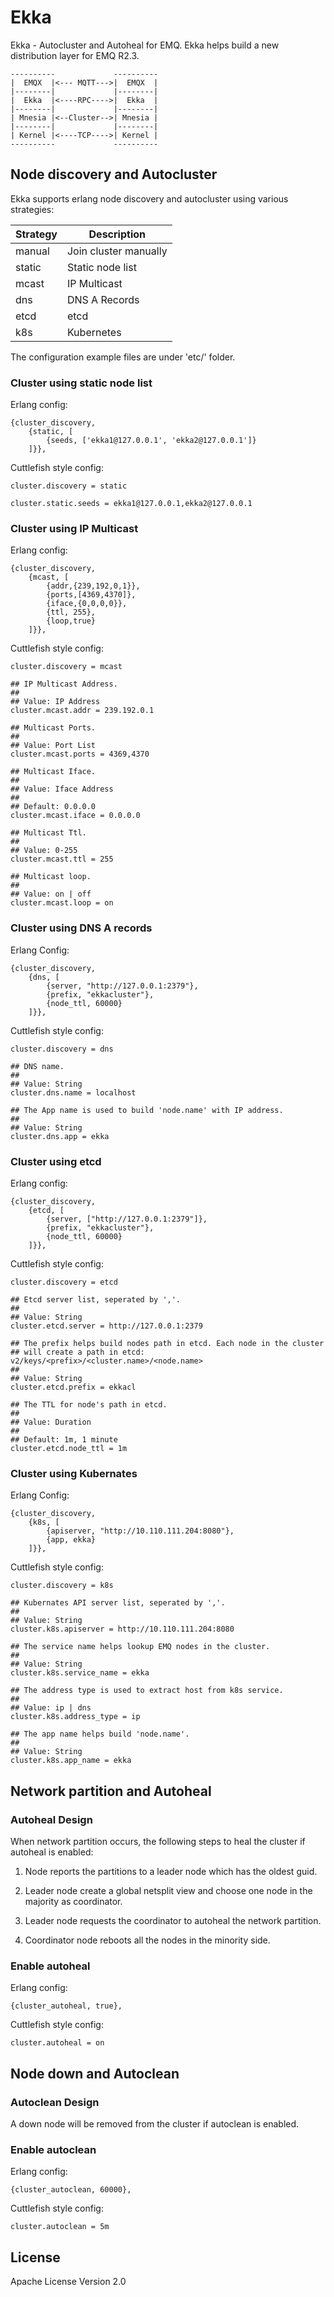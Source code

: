 
# Ekka

Ekka - Autocluster and Autoheal for EMQ. Ekka helps build a new distribution layer for EMQ R2.3.

```
----------             ----------
|  EMQX  |<--- MQTT--->|  EMQX  |
|--------|             |--------|
|  Ekka  |<----RPC---->|  Ekka  |
|--------|             |--------|
| Mnesia |<--Cluster-->| Mnesia |
|--------|             |--------|
| Kernel |<----TCP---->| Kernel |
----------             ----------
```

## Node discovery and Autocluster

Ekka supports erlang node discovery and autocluster using various strategies:

Strategy   | Description
-----------|--------------------------------------
manual     | Join cluster manually
static     | Static node list
mcast      | IP Multicast
dns        | DNS A Records
etcd       | etcd
k8s        | Kubernetes

The configuration example files are under 'etc/' folder.

### Cluster using static node list

Erlang config:

```
{cluster_discovery,
    {static, [
        {seeds, ['ekka1@127.0.0.1', 'ekka2@127.0.0.1']}
    ]}},
```

Cuttlefish style config:

```
cluster.discovery = static

cluster.static.seeds = ekka1@127.0.0.1,ekka2@127.0.0.1
```

### Cluster using IP Multicast

Erlang config:

```
{cluster_discovery,
    {mcast, [
        {addr,{239,192,0,1}},
        {ports,[4369,4370]},
        {iface,{0,0,0,0}},
        {ttl, 255},
        {loop,true}
    ]}},
```

Cuttlefish style config:

```
cluster.discovery = mcast

## IP Multicast Address.
##
## Value: IP Address
cluster.mcast.addr = 239.192.0.1

## Multicast Ports.
##
## Value: Port List
cluster.mcast.ports = 4369,4370

## Multicast Iface.
##
## Value: Iface Address
##
## Default: 0.0.0.0
cluster.mcast.iface = 0.0.0.0

## Multicast Ttl.
##
## Value: 0-255
cluster.mcast.ttl = 255

## Multicast loop.
##
## Value: on | off
cluster.mcast.loop = on
```

### Cluster using DNS A records

Erlang Config:

```
{cluster_discovery,
    {dns, [
        {server, "http://127.0.0.1:2379"},
        {prefix, "ekkacluster"},
        {node_ttl, 60000}
    ]}},
```

Cuttlefish style config:

```
cluster.discovery = dns

## DNS name.
##
## Value: String
cluster.dns.name = localhost

## The App name is used to build 'node.name' with IP address.
##
## Value: String
cluster.dns.app = ekka
```

### Cluster using etcd

Erlang config:

```
{cluster_discovery,
    {etcd, [
        {server, ["http://127.0.0.1:2379"]},
        {prefix, "ekkacluster"},
        {node_ttl, 60000}
    ]}},
```

Cuttlefish style config:

```
cluster.discovery = etcd

## Etcd server list, seperated by ','.
##
## Value: String
cluster.etcd.server = http://127.0.0.1:2379

## The prefix helps build nodes path in etcd. Each node in the cluster
## will create a path in etcd: v2/keys/<prefix>/<cluster.name>/<node.name>
##
## Value: String
cluster.etcd.prefix = ekkacl

## The TTL for node's path in etcd.
##
## Value: Duration
##
## Default: 1m, 1 minute
cluster.etcd.node_ttl = 1m
```

### Cluster using Kubernates

Erlang Config:

```
{cluster_discovery,
    {k8s, [
        {apiserver, "http://10.110.111.204:8080"},
        {app, ekka}
    ]}},
```

Cuttlefish style config:

```
cluster.discovery = k8s

## Kubernates API server list, seperated by ','.
##
## Value: String
cluster.k8s.apiserver = http://10.110.111.204:8080

## The service name helps lookup EMQ nodes in the cluster.
##
## Value: String
cluster.k8s.service_name = ekka

## The address type is used to extract host from k8s service.
##
## Value: ip | dns
cluster.k8s.address_type = ip

## The app name helps build 'node.name'.
##
## Value: String
cluster.k8s.app_name = ekka
```

## Network partition and Autoheal

### Autoheal Design

When network partition occurs, the following steps to heal the cluster if autoheal is enabled:

1. Node reports the partitions to a leader node which has the oldest guid.

2. Leader node create a global netsplit view and choose one node in the majority as coordinator.

3. Leader node requests the coordinator to autoheal the network partition.

4. Coordinator node reboots all the nodes in the minority side.

### Enable autoheal

Erlang config:

```
{cluster_autoheal, true},
```

Cuttlefish style config:

```
cluster.autoheal = on
```

## Node down and Autoclean

### Autoclean Design

A down node will be removed from the cluster if autoclean is enabled.

### Enable autoclean

Erlang config:

```
{cluster_autoclean, 60000},
```

Cuttlefish style config:

```
cluster.autoclean = 5m
```

## License

Apache License Version 2.0

